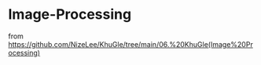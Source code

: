# Image-Processing
from https://github.com/NizeLee/KhuGle/tree/main/06.%20KhuGle(Image%20Processing)

